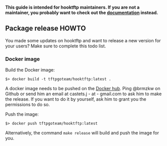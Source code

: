 **This guide is intended for hooktftp maintainers. If you are not a maintainer,
you probably want to check out the [documentation](README.md) instead.**

## Package release HOWTO

You made some updates on hooktftp and want to release a new version for your
users? Make sure to complete this todo list.


### Docker image

Build the Docker image:

    $> docker build -t tftpgoteam/hooktftp:latest .

A docker image needs to be pushed on the [Docker
hub](https://hub.docker.com/r/tftpgoteam/hooktftp/). Ping @brmzkw on Github or
send him an email at castets.j - at - gmail.com to ask him to make the release.
If you want to do it by yourself, ask him to grant you the permissions to do
so.

Push the image:

    $> docker push tftpgoteam/hooktftp:latest

Alternatively, the command `make release` will build and push the image for you.
